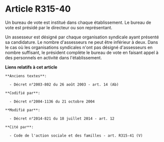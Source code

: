# Article R315-40

Un bureau de vote est institué dans chaque établissement. Le bureau de vote est présidé par le directeur ou son représentant.

Un assesseur est désigné par chaque organisation syndicale ayant présenté sa candidature. Le nombre d'assesseurs ne peut être
inférieur à deux. Dans le cas où les organisations syndicales n'ont pas désigné d'assesseurs en nombre suffisant, le
président complète le bureau de vote en faisant appel à des personnels en activité dans l'établissement.

**Liens relatifs à cet article**

	**Anciens textes**:

	  - Décret n°2003-802 du 26 août 2003 - art. 14 (Ab)

	**Codifié par**:

	  - Décret n°2004-1136 du 21 octobre 2004

	**Modifié par**:

	  - Décret n°2014-821 du 18 juillet 2014 - art. 12

	**Cité par**:

	  - Code de l'action sociale et des familles - art. R315-41 (V)
